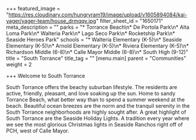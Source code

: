 +++
featured_image = "https://res.cloudinary.com/hungryram19/image/upload/v1605894084/kai-yager/yager-team/house_drmqqy.jpg"
filter_sheet_id = "1650171"
meta_description = ""
parks = "* Torrance Beach\n* De Portola Park\n* Alta Loma Park\n* Walteria Park\n* Lago Seco Park\n* Rocketship Park\n* Seaside Heroes Park"
schools = "* Walteria Elementary (K-5)\n* Seaside Elementary (K-5)\n* Arnold Elementary (K-5)\n* Riviera Elementary (K-5)\n* Richardson Middle (6-8)\n* Calle Mayor Middle (6-8)\n* South High (9-12)"
title = "South Torrance"
title_tag = ""
[menu.main]
parent = "Communities"
weight = 2

+++
Welcome to South Torrance

South Torrance offers the beachy suburban lifestyle. The residents are active, friendly, pleasant, and love soaking up the sun. Home to sandy Torrance Beach, what better way than to spend a summer weekend at the beach. Beautiful ocean breezes are the norm and the tranquil serenity in the South Torrance neighborhoods are highly sought after. A great highlight of South Torrance are the Seaside Holiday Lights. A tradition every year where we see the most glorious Christmas lights in Seaside Ranchos right off of PCH, west of Calle Mayor.